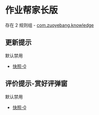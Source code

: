 # 作业帮家长版

存在 2 规则组 - [com.zuoyebang.knowledge](/src/apps/com.zuoyebang.knowledge.ts)

## 更新提示

默认禁用

- [快照-0](https://i.gkd.li/import/13695522)

## 评价提示-赏好评弹窗

默认禁用

- [快照-0](https://i.gkd.li/import/13043228)
